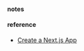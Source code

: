 #### notes

#### reference

-   [Create a Next.js App](https://nextjs.org/learn-pages-router/basics/create-nextjs-app)
